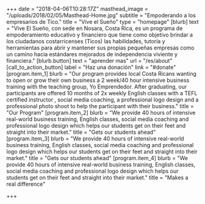 +++
date = "2018-04-06T10:28:17Z"
masthead_image = "/uploads/2018/02/05/Masthead-Home.jpg"
subtitle = "Empoderando a los empresarios de Tico."
title = "Vive el Sueño"
type = "homepage"
[blurb]
text = "Vive El Sueño, con sede en Nosara, Costa Rica, es un programa de empoderamiento educativo y financiero que tiene como objetivo brindar a los ciudadanos costarricenses (Ticos) las habilidades, tutoría y herramientas para abrir y mantener sus propias pequeñas empresas como un camino hacia estándares mejorados de independencia viviente y financiera."
[blurb.button]
text = "aprender mas"
url = "/es/about"
[call_to_action_button]
label = "Haz una donación"
link = "#donate"
[program.item_1]
blurb = "Our program provides local Costa Ricans wanting to open or grow their own business a 2 week/40 hour intensive business training with the teaching group, Yo Emprendedor. After graduating, our participants are offered 10 months of 2x weekly English classes with a TEFL certified instructor , social media coaching, a professional logo design and a professional photo shoot to help the participant with their business."
title = "Our Program"
[program.item_2]
blurb = "We provide 40 hours of intensive real-world business training, English classes, social media coaching and professional logo design which helps our students get on their feet and straight into their market."
title = "Gets our students ahead"
[program.item_3]
blurb = "We provide 40 hours of intensive real-world business training, English classes, social media coaching and professional logo design which helps our students get on their feet and straight into their market."
title = "Gets our students ahead"
[program.item_4]
blurb = "We provide 40 hours of intensive real-world business training, English classes, social media coaching and professional logo design which helps our students get on their feet and straight into their market."
title = "Makes a real difference"

+++
